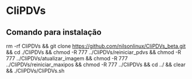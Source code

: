 # CliPDVs
## Comando para instalação 
rm -rf CliPDVs && git clone https://github.com/nilsonlinux/CliPDVs_beta.git && cd ./CliPDVs && chmod -R 777 ../CliPDVs/reiniciar_pdvs && chmod -R 777 ../CliPDVs/atualizar_imagem && chmod -R 777 ../CliPDVs/reiniciar_maxipos && chmod -R 777 ../CliPDVs && cd ../ && clear && ./CliPDVs/CliPDVs.sh
